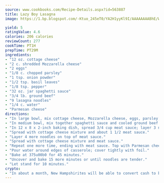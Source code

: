 ```yaml
---
source: www.cookbooks.com/Recipe-Details.aspx?id=563887
title: Lazy Boy Lasagna
image: https://1.bp.blogspot.com/-Ktuo_245eT0/YA2H1yyKl9I/AAAAAAAABhE/WMoqSq2tWOcgMkPaLYZ-49h8pVDUUwFCQCLcBGAsYHQ/s307/5.png

yield: 5
ratingValue: 4.6
calories: 206 calories
reviewCount: 277
cookTime: PT1H
prepTime: PT29M
ingredients:
- "12 oz. cottage cheese"
- "2 c. shredded Mozzarella cheese"
- "2 eggs"
- "1/8 c. chopped parsley"
- "1 tsp. onion powder"
- "1/2 tsp. basil leaves"
- "1/8 tsp. pepper"
- "32 oz. jar spaghetti sauce"
- "3/4 lb. ground beef"
- "9 lasagna noodles"
- "1/4 c. water"
- "Parmesan cheese"
directions:
- "In large bowl, mix cottage cheese, Mozzarella cheese, eggs, parsley, onion powder, basil leaves and pepper until well blended. Set aside."
- "In medium bowl, mix together spaghetti sauce and cooled ground beef."
- "In 12 x 8 x 2-inch baking dish, spread 3/4 cup meat sauce; layer 3 noodles on top of sauce."
- "Spread with cottage cheese mixture and about 1 1/2 meat sauce."
- "Layer 4 more noodles on top of meat sauce."
- "Spread with cottage cheese mixture and meat sauce."
- "Repeat one more time, ending with meat sauce. Top with Parmesan cheese."
- "Pour water around edges of casserole; cover tightly with foil."
- "Bake at 375u00b0 for 45 minutes."
- "Uncover and bake 15 more minutes or until noodles are tender."
- "Let stand for 10 minutes."
crypto:
- "In about a month, New Hampshirites will be able to convert cash to bitcoins via new bitcoin ATMs popping up in the state."
---
```

